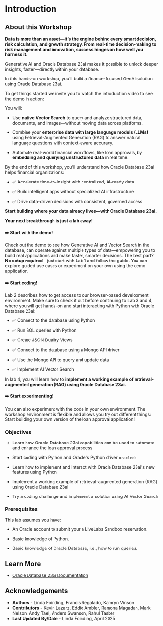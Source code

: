 # Introduction

## About this Workshop

**Data is more than an asset—it’s the engine behind every smart decision, risk calculation, and growth strategy. From real-time decision-making to risk management and innovation, success hinges on how well you harness it.**

Generative AI and Oracle Database 23ai makes it possible to unlock deeper insights, faster—directly within your database.

In this hands-on workshop, you’ll build a finance-focused GenAI solution using Oracle Database 23ai. 

To get things started we invite you to watch the introduction video to see the demo in action:

[](videohub:1_mg30brw3:medium)

You will:
  *	Use **native Vector Search** to query and analyze structured data, documents, and images—without moving data across platforms.

  *	Combine your **enterprise data with large language models (LLMs)** using Retrieval-Augmented Generation (RAG) to answer natural language questions with context-aware accuracy.

  * Automate real-world financial workflows, like loan approvals, by **embedding and querying unstructured data** in real time.

By the end of this workshop, you’ll understand how Oracle Database 23ai helps financial organizations:

  * ✅ Accelerate time-to-insight with centralized, AI-ready data

  * ✅ Build intelligent apps without specialized AI infrastructure

  * ✅ Drive data-driven decisions with consistent, governed access


**Start building where your data already lives—with Oracle Database 23ai.** 

**Your next breakthrough is just a lab away!**


#### ➡️ **Start with the demo!**

Check out the demo to see how Generative AI and Vector Search in the database, can operate against multiple types of data—empowering you to build real applications and make faster, smarter decisions. The best part? **No setup required**—just start with Lab 1 and follow the guide. You can explore guided use cases or experiment on your own using the demo application.

#### ➡️ **Start coding!**

Lab 2 describes how to get access to our browser-based development environment. Make sure to check it out before continuing to Lab 3 and 4, where you will get hands-on and start interacting with Python with Oracle Database 23ai:

  * ✅ Connect to the database using Python

  * ✅ Run SQL queries with Python

  * ✅ Create JSON Duality Views

  * ✅ Connect to the database using a Mongo API driver

  * ✅ Use the Mongo API to query and update data

  * ✅ Implement AI Vector Search

In lab 4, you will learn how to **implement a working example of retrieval-augmented generation (RAG) using Oracle Database 23ai.**

#### ➡️ **Start experimenting!**

You can also experiment with the code in your own environment. The workshop environment is flexible and allows you try out different things: Start building your own version of the loan approval application!

### Objectives

* Learn how Oracle Database 23ai capabilities can be used to automate and enhance the loan approval process

* Start coding with Python and Oracle's Python driver `oracledb`

* Learn how to implement and interact with Oracle Database 23ai's new features using Python

* Implement a working example of retrieval-augmented generation (RAG) using Oracle Database 23ai

* Try a coding challenge and implement a solution using AI Vector Search

### Prerequisites

This lab assumes you have:

* An Oracle account to submit your a LiveLabs Sandbox reservation.

* Basic knowledge of Python.

* Basic knowledge of Oracle Database, i.e., how to run queries.

## Learn More

* [Oracle Database 23ai Documentation](https://docs.oracle.com/en/database/oracle/oracle-database/23/)

## Acknowledgements
* **Authors** - Linda Foinding, Francis Regalado, Kamryn Vinson
* **Contributors** - Kevin Lazarz, Eddie Ambler, Ramona Magadan, Mark Nelson, Andy Tael, Anders Swanson, Rahul Tasker
* **Last Updated By/Date** - Linda Foinding, April 2025